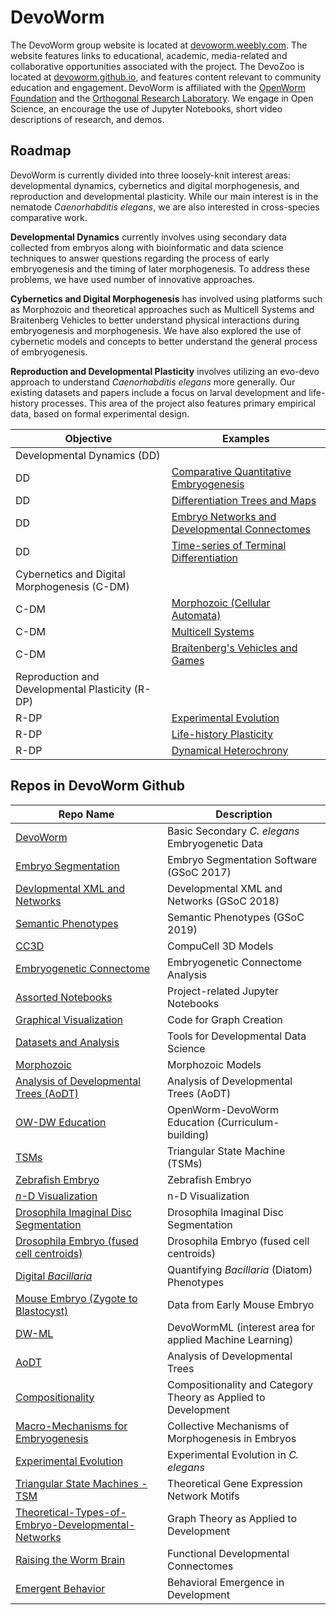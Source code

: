 # DevoWorm

The DevoWorm group website is located at [devoworm.weebly.com](http://devoworm.weebly.com/). The website features links to 
educational, academic, media-related and collaborative opportunities associated with the project. The DevoZoo is located at [devoworm.github.io](http://devoworm.github.io), and features content relevant to community education and engagement. DevoWorm is affiliated with the [OpenWorm Foundation](http://www.openworm.org/) and the [Orthogonal Research Laboratory](http://orthogonal-research.weebly.com/). We engage in Open Science, an encourage the use of Jupyter Notebooks, short video descriptions of research, and demos.

## Roadmap

DevoWorm is currently divided into three loosely-knit interest areas: developmental dynamics, cybernetics and digital morphogenesis, and reproduction and developmental plasticity. While our main interest is in the nematode *Caenorhabditis elegans*, we are also interested in cross-species comparative work.

**Developmental Dynamics** currently involves using secondary data collected from embryos along with bioinformatic and data science techniques to answer questions regarding the process of early embryogenesis and the timing of later morphogenesis. To address these problems, we have used number of innovative approaches. 

**Cybernetics and Digital Morphogenesis** has involved using platforms such as Morphozoic and theoretical approaches such as Multicell Systems and Braitenberg Vehicles to better understand physical interactions during embryogenesis and morphogenesis. We have also explored the use of cybernetic models and concepts to better understand the general process of embryogenesis.

**Reproduction and Developmental Plasticity** involves utilizing an evo-devo approach to understand *Caenorhabditis elegans* more generally. Our existing datasets and papers include a focus on larval development and life-history processes. This area of the project also features primary empirical data, based on formal experimental design.

Objective                                        | Examples                    
---                                              | ---
Developmental Dynamics (DD)                      | 
DD                                               | [Comparative Quantitative Embryogenesis](http://www.mdpi.com/2079-7737/5/3/33)
DD                                               | [Differentiation Trees and Maps](http://www.biorxiv.org/content/early/2016/07/07/062539)
DD                                               | [Embryo Networks and Developmental Connectomes](https://doi.org/10.1101/146035)
DD                                               | [Time-series of Terminal Differentiation](https://www.biorxiv.org/content/early/2018/03/14/282004)
Cybernetics and Digital Morphogenesis (C-DM)     | 
C-DM                                             | [Morphozoic (Cellular Automata)](https://www.researchgate.net/publication/311738597_Morphozoic_Cellular_Automata_with_Nested_Neighborhoods_as_a_Metamorphic_Representation_of_Morphogenesis)
C-DM                                             | [Multicell Systems](https://github.com/Orthogonal-Research-Lab/origins-embryo/tree/master/Multicell%20Systems)
C-DM                                             | [Braitenberg's Vehicles and Games](https://www.sciencedirect.com/science/article/pii/S0303264718302065?via%3Dihub)
Reproduction and Developmental Plasticity (R-DP) | 
R-DP                                             | [Experimental Evolution](http://rsos.royalsocietypublishing.org/content/3/11/160496)
R-DP                                             | [Life-history Plasticity](http://www.biorxiv.org/content/early/2016/03/24/045609)
R-DP                                             | [Dynamical Heterochrony](https://github.com/Orthogonal-Research-Lab/Developmental-Incongruities-and-Heterochrony/blob/master/Developmental-Incongruity-Heterochrony.md)

## Repos in DevoWorm Github

Repo Name                                                                       | Description               
---                                                                             | ---             
[DevoWorm](https://github.com/devoworm/DevoWorm)                                | Basic Secondary _C. elegans_ Embryogenetic Data
[Embryo Segmentation](https://github.com/devoworm/EmbryoSegmentation)           | Embryo Segmentation Software (GSoC 2017)
[Devlopmental XML and Networks](https://github.com/devoworm/GSoC-2018)          | Developmental XML and Networks (GSoC 2018)
[Semantic Phenotypes](https://github.com/devoworm/GSOC-2019)                    | Semantic Phenotypes (GSoC 2019)
[CC3D](https://github.com/devoworm/CC3D-local)                                  | CompuCell 3D Models
[Embryogenetic Connectome](https://github.com/devoworm/embryogenetic-connectome)| Embryogenetic Connectome Analysis
[Assorted Notebooks](https://github.com/devoworm/devoworm.github.io)            | Project-related Jupyter Notebooks
[Graphical Visualization](https://github.com/devoworm/Graph-Code)               | Code for Graph Creation
[Datasets and Analysis](https://github.com/devoworm/DevoWorm)                   | Tools for Developmental Data Science
[Morphozoic](https://github.com/devoworm/Morphozoic)                            | Morphozoic Models
[Analysis of Developmental Trees (AoDT)](https://github.com/devoworm/AoDT)      | Analysis of Developmental Trees (AoDT)
[OW-DW Education](https://github.com/devoworm/OW-DW-Education)                  | OpenWorm-DevoWorm Education (Curriculum-building)
[TSMs](https://github.com/devoworm/Triangular-State-Machines-TSM)               | Triangular State Machine (TSMs)
[Zebrafish Embryo](https://github.com/devoworm/zebrafish-embryo)                | Zebrafish Embryo
[_n_-D Visualization](https://github.com/devoworm/nD-visualization)             | n-D Visualization
[Drosophila Imaginal Disc Segmentation](https://github.com/devoworm/Drosophila-imaginal-disc-segmentation)|Drosophila Imaginal Disc Segmentation
[Drosophila Embryo (fused cell centroids)](https://github.com/devoworm/Drosophila-embryo-fused-cell-centroids)|Drosophila Embryo (fused cell centroids)
[Digital _Bacillaria_](https://github.com/devoworm/Digital-Bacillaria)            | Quantifying _Bacillaria_ (Diatom) Phenotypes  
[Mouse Embryo (Zygote to Blastocyst)](https://github.com/devoworm/Mouse-Embryo-Zygote-to-Blastocyst) | Data from Early Mouse Embryo
[DW-ML](https://github.com/devoworm/DW-ML) | DevoWormML (interest area for applied Machine Learning)
[AoDT](https://github.com/devoworm/AoDT) | Analysis of Developmental Trees  
[Compositionality](https://github.com/devoworm/Compositionality) | Compositionality and Category Theory as Applied to Development
[Macro-Mechanisms for Embryogenesis](https://github.com/devoworm/Macro-mechanisms-for-Embryogenesis) | Collective Mechanisms of Morphogenesis in Embryos
[Experimental Evolution](https://github.com/devoworm/Experimental-Evolution) | Experimental Evolution in _C. elegans_
[Triangular State Machines - TSM](https://github.com/devoworm/Triangular-State-Machines-TSM) | Theoretical Gene Expression Network Motifs
[Theoretical-Types-of-Embryo-Developmental-Networks](https://github.com/devoworm/Theoretical-Types-of-Embryo-Developmental-Networks) | Graph Theory as Applied to Development
[Raising the Worm Brain](https://github.com/devoworm/Raising-the-Worm-Brain) | Functional Developmental Connectomes
[Emergent Behavior](https://github.com/devoworm/Emergent-Behavior) | Behavioral Emergence in Development
